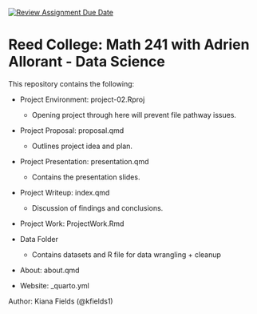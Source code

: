 [![Review Assignment Due Date](https://classroom.github.com/assets/deadline-readme-button-24ddc0f5d75046c5622901739e7c5dd533143b0c8e959d652212380cedb1ea36.svg)](https://classroom.github.com/a/QLgpPTVo)
# Reed College: Math 241 with Adrien Allorant - Data Science

This repository contains the following:

-   Project Environment: project-02.Rproj

    -   Opening project through here will prevent file pathway issues. 

-   Project Proposal: proposal.qmd

    -   Outlines project idea and plan.
    
-   Project Presentation: presentation.qmd

    -   Contains the presentation slides.

-   Project Writeup: index.qmd

    -   Discussion of findings and conclusions.

-   Project Work: ProjectWork.Rmd

-   Data Folder

    -   Contains datasets and R file for data wrangling + cleanup
    
-   About: about.qmd

-   Website: \_quarto.yml

Author: Kiana Fields (@kfields1)
